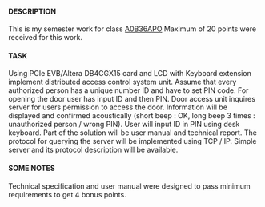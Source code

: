 #### DESCRIPTION
This is my semester work for class [A0B36APO](https://www.fel.cvut.cz/cz/education/bk/predmety/12/78/p12783304.html)
Maximum of 20 points were received for this work.

#### TASK
Using PCIe EVB/Altera DB4CGX15  card and LCD with Keyboard extension implement  distributed access control system unit. Assume that every authorized person has a unique number ID and have to set PIN code. For opening the door user has input ID and then PIN. Door access unit inquires server for users permission to access the door. Information will be displayed and confirmed   acoustically (short beep : OK, long beep 3 times : unauthorized person / wrong PIN). User will input ID in PIN using desk keyboard. Part of the solution will be user manual and technical report. The protocol for querying the server will be implemented using TCP / IP. Simple server and its protocol description will be available.


####  SOME NOTES

Technical specification and user manual were designed to pass minimum requirements to get 4 bonus points. 